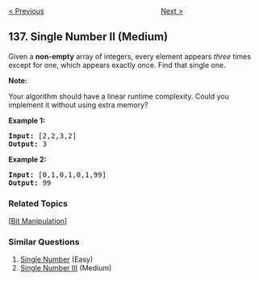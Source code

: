 <!--|This file generated by command(leetcode description); DO NOT EDIT.    |-->
<!--+----------------------------------------------------------------------+-->
<!--|@author    openset <openset.wang@gmail.com>                           |-->
<!--|@link      https://github.com/openset                                 |-->
<!--|@home      https://github.com/openset/leetcode                        |-->
<!--+----------------------------------------------------------------------+-->

[< Previous](https://github.com/openset/leetcode/tree/master/problems/single-number "Single Number")
　　　　　　　　　　　　　　　　
[Next >](https://github.com/openset/leetcode/tree/master/problems/copy-list-with-random-pointer "Copy List with Random Pointer")

## 137. Single Number II (Medium)

<p>Given a <strong>non-empty</strong>&nbsp;array of integers, every element appears <em>three</em> times except for one, which appears exactly once. Find that single one.</p>

<p><strong>Note:</strong></p>

<p>Your algorithm should have a linear runtime complexity. Could you implement it without using extra memory?</p>

<p><strong>Example 1:</strong></p>

<pre>
<strong>Input:</strong> [2,2,3,2]
<strong>Output:</strong> 3
</pre>

<p><strong>Example 2:</strong></p>

<pre>
<strong>Input:</strong> [0,1,0,1,0,1,99]
<strong>Output:</strong> 99</pre>

### Related Topics
  [[Bit Manipulation](https://github.com/openset/leetcode/tree/master/tag/bit-manipulation/README.md)]

### Similar Questions
  1. [Single Number](https://github.com/openset/leetcode/tree/master/problems/single-number) (Easy)
  1. [Single Number III](https://github.com/openset/leetcode/tree/master/problems/single-number-iii) (Medium)
